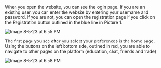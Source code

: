 When you open the website, you can see the login page. If you are an existing user, you can enter the website by entering your username and password. If you are not, you can open the registration page if you click on the Registration button outlined in the blue line in Picture 1.

![Image 8-5-23 at 6 55 PM](https://github.com/Angelaangie-ai/cs-205/assets/64707998/4e5e2784-72e1-40d1-9b23-787267022691)


The first page you see after you select your preferences is the home page. Using the buttons on the left bottom side, outlined in red, you are able to navigate to other pages on the platform (education, chat, friends and trade)


![Image 8-5-23 at 6 58 PM](https://github.com/Angelaangie-ai/cs-205/assets/64707998/b8741a83-d7af-4aff-8898-4becb0d1f506)
